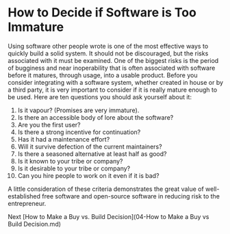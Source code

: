 # How to Decide if Software is Too Immature

Using software other people wrote is one of the most effective ways to quickly build a solid system. It should not be discouraged, but the risks associated with it must be examined. One of the biggest risks is the period of bugginess and near inoperability that is often associated with software before it matures, through usage, into a usable product. Before you consider integrating with a software system, whether created in house or by a third party, it is very important to consider if it is really mature enough to be used. Here are ten questions you should ask yourself about it:

1. Is it vapour? (Promises are very immature).
2. Is there an accessible body of lore about the software?
3. Are you the first user?
4. Is there a strong incentive for continuation?
5. Has it had a maintenance effort?
6. Will it survive defection of the current maintainers?
7. Is there a seasoned alternative at least half as good?
8. Is it known to your tribe or company?
9. Is it desirable to your tribe or company?
10. Can you hire people to work on it even if it is bad?

A little consideration of these criteria demonstrates the great value of well-established free software and open-source software in reducing risk to the entrepreneur.

Next [How to Make a Buy vs. Build Decision](04-How to Make a Buy vs Build Decision.md)